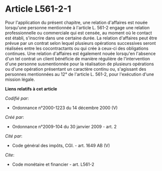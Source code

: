 # Article L561-2-1

Pour l'application du présent chapitre, une relation d'affaires est nouée lorsqu'une personne mentionnée à l'article L. 561-2
engage une relation professionnelle ou commerciale qui est censée, au moment où le contact est établi, s'inscrire dans une
certaine durée. La relation d'affaires peut être prévue par un contrat selon lequel plusieurs opérations successives seront
réalisées entre les cocontractants ou qui crée à ceux-ci des obligations continues. Une relation d'affaires est également
nouée lorsqu'en l'absence d'un tel contrat un client bénéficie de manière régulière de l'intervention d'une personne
susmentionnée pour la réalisation de plusieurs opérations ou d'une opération présentant un caractère continu ou, s'agissant
des personnes mentionnées au 12° de l'article L. 561-2, pour l'exécution d'une mission légale.

**Liens relatifs à cet article**

_Codifié par_:

  - Ordonnance n°2000-1223 du 14 décembre 2000 (V)

_Créé par_:

  - Ordonnance n°2009-104 du 30 janvier 2009 - art. 2

_Cité par_:

  - Code général des impôts, CGI. - art. 1649 AB (V)

_Cite_:

  - Code monétaire et financier - art. L561-2
